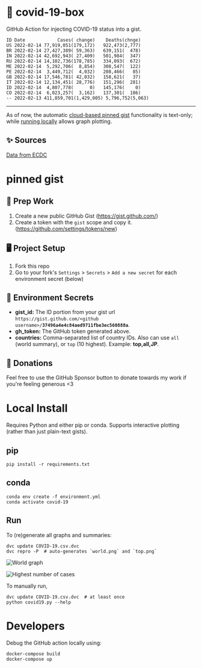 # 🏥 covid-19-box

GitHub Action for injecting COVID-19 status into a gist.

```
ID Date            Cases( change)    Deaths(chnge)
US 2022-02-14 77,919,051(179,172)   922,473(2,777)
BR 2022-02-14 27,427,389( 59,363)   639,151(  478)
IN 2022-02-14 42,692,943( 27,409)   501,984(  347)
RU 2022-02-14 14,102,736(178,785)   334,093(  672)
ME 2022-02-14  5,292,706(  8,854)   308,547(  122)
PE 2022-02-14  3,449,712(  4,032)   208,466(   85)
GB 2022-02-14 17,546,781( 42,032)   158,621(   37)
IT 2022-02-14 12,134,451( 28,776)   151,296(  281)
ID 2022-02-14  4,807,778(      0)   145,176(    0)
CO 2022-02-14  6,023,257(  3,162)   137,301(  186)
-- 2022-02-13 411,859,701(1,429,005) 5,796,752(5,063)
```

---

As of now, the automatic [cloud-based pinned gist](#pinned-gist) functionality is text-only;
while [running locally](#local-install) allows graph plotting.

## ✨ Sources

[Data from ECDC](https://www.ecdc.europa.eu/en/publications-data/download-todays-data-geographic-distribution-covid-19-cases-worldwide)

# pinned gist

## 🎒 Prep Work
1. Create a new public GitHub Gist (https://gist.github.com/)
1. Create a token with the `gist` scope and copy it. (https://github.com/settings/tokens/new)

## 🖥 Project Setup
1. Fork this repo
1. Go to your fork's `Settings` > `Secrets` > `Add a new secret` for each environment secret (below)

## 🤫 Environment Secrets
- **gist_id:** The ID portion from your gist url `https://gist.github.com/<github username>/`**`37496a4e4c84aed9711fbe3ec560888a`**.
- **gh_token:** The GitHub token generated above.
- **countries:** Comma-separated list of country IDs. Also can use `all` (world summary), or `top` (10 highest). Example: **top,all,JP**.

## 💸 Donations

Feel free to use the GitHub Sponsor button to donate towards my work if you're feeling generous <3

# Local Install

Requires Python and either pip or conda. Supports interactive plotting (rather than just plain-text gists).

## pip

```
pip install -r requirements.txt
```

## conda

```
conda env create -f environment.yml
conda activate covid-19
```

## Run

To (re)generate all graphs and summaries:

```
dvc update COVID-19.csv.dvc
dvc repro -P  # auto-generates `world.png` and `top.png`
```

![World graph](world.png)

![Highest number of cases](top.png)

To manually run,

```
dvc update COVID-19.csv.dvc  # at least once
python covid19.py --help
```

# Developers

Debug the GitHub action locally using:

```
docker-compose build
docker-compose up
```
